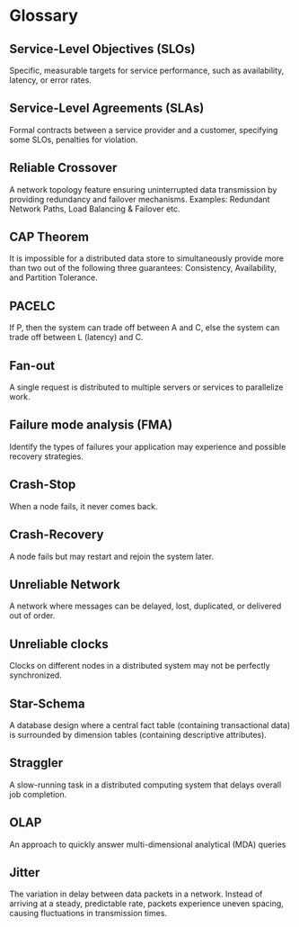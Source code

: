 # Glossary

## Service-Level Objectives (SLOs)

Specific, measurable targets for service performance, such as availability, latency, or error rates.

## Service-Level Agreements (SLAs)

Formal contracts between a service provider and a customer, specifying some SLOs, penalties for violation.

## Reliable Crossover

A network topology feature ensuring uninterrupted data transmission by providing redundancy and failover mechanisms. Examples: Redundant Network Paths, Load Balancing & Failover etc.

## CAP Theorem

It is impossible for a distributed data store to simultaneously provide more than two out of the following three guarantees: Consistency, Availability, and Partition Tolerance.

## PACELC

If P, then the system can trade off between A and C, else the system can trade off between L (latency) and C.

## Fan-out

A single request is distributed to multiple servers or services to parallelize work.

## Failure mode analysis (FMA)

Identify the types of failures your application may experience and possible recovery strategies.

## Crash-Stop

When a node fails, it never comes back.

## Crash-Recovery

A node fails but may restart and rejoin the system later.

## Unreliable Network

A network where messages can be delayed, lost, duplicated, or delivered out of order.

## Unreliable clocks

Clocks on different nodes in a distributed system may not be perfectly synchronized.

## Star-Schema

A database design where a central fact table (containing transactional data) is surrounded by dimension tables (containing descriptive attributes).

## Straggler

A slow-running task in a distributed computing system that delays overall job completion.

## OLAP

An approach to quickly answer multi-dimensional analytical (MDA) queries

## Jitter

The variation in delay between data packets in a network. Instead of arriving at a steady, predictable rate, packets experience uneven spacing, causing fluctuations in transmission times.
